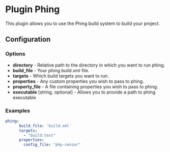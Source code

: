 Plugin Phing
============

This plugin allows you to use the Phing build system to build your project.

Configuration
-------------

### Options

* **directory** - Relative path to the directory in which you want to run phing.
* **build_file** - Your phing build.xml file.
* **targets** - Which build targets you want to run.
* **properties** - Any custom properties you wish to pass to phing.
* **property_file** - A file containing properties you wish to pass to phing.
* **executable** [string, optional] -  Allows you to provide a path to phing executable
### Examples

```yml
phing:
      build_file: 'build.xml'
      targets:
        - "build:test"
      properties:
        config_file: "php-censor"
```
